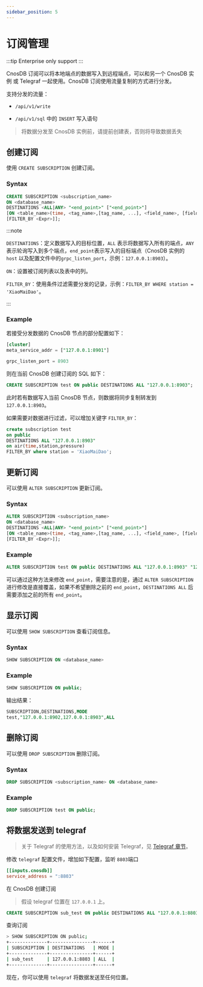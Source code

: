 ```yaml
---
sidebar_position: 5
---
```


# 订阅管理

:::tip
Enterprise only support
:::

CnosDB 订阅可以将本地端点的数据写入到远程端点，可以和另一个 CnosDB 实例 或 Telegraf 一起使用。CnosDB 订阅使用流量复制的方式进行分发。

支持分发的流量：

- `/api/v1/write`

- `/api/v1/sql` 中的 `INSERT` 写入语句

> 将数据分发至 CnosDB 实例前，请提前创建表，否则将导致数据丢失

## 创建订阅

使用 `CREATE SUBSCRIPTION` 创建订阅。

### Syntax

```sql
CREATE SUBSCRIPTION <subscription_name> 
ON <database_name> 
DESTINATIONS <ALL|ANY> "<end_point>" ["<end_point>"]
[ON <table_name>(time, <tag_name>,[tag_name, ...], <field_name>, [field_name, ..]) 
[FILTER_BY <Expr>]];
```

:::note

`DESTINATIONS`：定义数据写入的目标位置，`ALL` 表示将数据写入所有的端点，`ANY` 表示轮询写入到多个端点，`end_point`表示写入的目标端点（CnosDB 实例的 `host` 以及配置文件中的`grpc_listen_port`，示例：`127.0.0.1:8903`）。

`ON`：设置被订阅列表以及表中的列。

`FILTER_BY`：使用条件过滤需要分发的记录，示例：`FILTER_BY WHERE station = 'XiaoMaiDao'`。

:::

### Example

若接受分发数据的 CnosDB 节点的部分配置如下：

```sql
[cluster]
meta_service_addr = ["127.0.0.1:8901"]

grpc_listen_port = 8903
```

则在当前 CnosDB 创建订阅的 SQL 如下：

```sql
CREATE SUBSCRIPTION test ON public DESTINATIONS ALL "127.0.0.1:8903";
```

此时若有数据写入当前 CnosDB 节点，则数据将同步复制转发到`127.0.0.1:8903`。

如果需要对数据进行过滤，可以增加关键字 `FILTER_BY`：

```sql
create subscription test 
on public
DESTINATIONS ALL "127.0.0.1:8903"
on air(time,station,pressure) 
FILTER_BY where station = 'XiaoMaiDao';
```

## 更新订阅

可以使用 `ALTER SUBSCRIPTION` 更新订阅。

### Syntax

```sql
ALTER SUBSCRIPTION <subscription_name> 
ON <database_name> 
DESTINATIONS <ALL|ANY> "<end_point>" ["<end_point>"]
[ON <table_name>(time, <tag_name>,[tag_name, ...], <field_name>, [field_name, ..]) 
[FILTER_BY <Expr>]];
```

### Example

```sql
ALTER SUBSCRIPTION test ON public DESTINATIONS ALL "127.0.0.1:8903" "127.0.0.1:8913";
```

可以通过这种方法来修改 `end_point`，需要注意的是，通过 `ALTER SUBSCRIPTION` 进行修改是直接覆盖，如果不希望删除之前的 `end_point`，`DESTINATIONS ALL` 后需要添加之前的所有 `end_point`。

## 显示订阅

可以使用 `SHOW SUBSCRIPTION` 查看订阅信息。

### Syntax

```sql
SHOW SUBSCRIPTION ON <database_name>
```

### Example

```sql
SHOW SUBSCRIPTION ON public;
```

输出结果：

```sql
SUBSCRIPTION,DESTINATIONS,MODE
test,"127.0.0.1:8902,127.0.0.1:8903",ALL
```

## 删除订阅

可以使用 `DROP SUBSCRIPTION` 删除订阅。

### Syntax

```sql
DROP SUBSCRIPTION <subscription_name> ON <database_name>
```

### Example

```sql
DROP SUBSCRIPTION test ON public;
```

## 将数据发送到 telegraf

> 关于 Telegraf 的使用方法，以及如何安装 Telegraf，见 [Telegraf 章节](/eco-integration/index/telegraf#cnos-telegraf)。

修改 `telegraf` 配置文件，增加如下配置，监听 `8803`端口

```toml
[[inputs.cnosdb]]
service_address = ":8803"
```

在 CnosDB 创建订阅

> 假设 telegraf 位置在 `127.0.0.1` 上。

```sql
CREATE SUBSCRIPTION sub_test ON public DESTINATIONS ALL "127.0.0.1:8803";
```

查询订阅

```sh
> SHOW SUBSCRIPTION ON public;
+--------------+----------------+------+
| SUBSCRIPTION | DESTINATIONS   | MODE |
+--------------+----------------+------+
| sub_test     | 127.0.0.1:8803 | ALL  |
+--------------+----------------+------+
```

现在，你可以使用 `telegraf` 将数据发送至任何位置。
